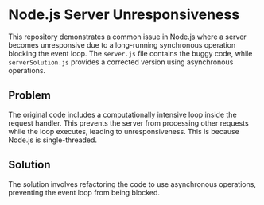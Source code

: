 # Node.js Server Unresponsiveness

This repository demonstrates a common issue in Node.js where a server becomes unresponsive due to a long-running synchronous operation blocking the event loop.  The `server.js` file contains the buggy code, while `serverSolution.js` provides a corrected version using asynchronous operations.

## Problem

The original code includes a computationally intensive loop inside the request handler.  This prevents the server from processing other requests while the loop executes, leading to unresponsiveness.  This is because Node.js is single-threaded.

## Solution

The solution involves refactoring the code to use asynchronous operations, preventing the event loop from being blocked.
